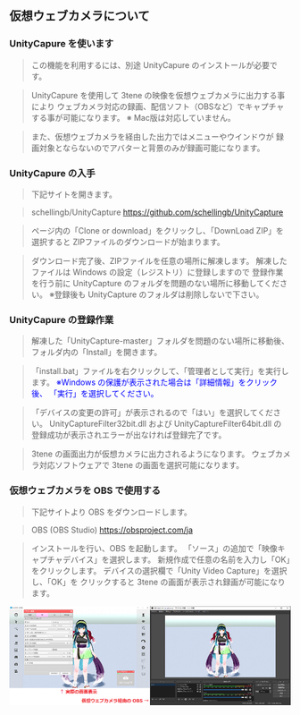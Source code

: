 ## 仮想ウェブカメラについて

### UnityCapure を使います

>この機能を利用するには、別途 UnityCapure のインストールが必要です。

>UnityCapure を使用して 3tene の映像を仮想ウェブカメラに出力する事により
>ウェブカメラ対応の録画、配信ソフト（OBSなど）でキャプチャする事が可能になります。
>※ Mac版は対応していません。

>また、仮想ウェブカメラを経由した出力ではメニューやウインドウが
>録画対象とならないのでアバターと背景のみが録画可能になります。


### UnityCapure の入手

>下記サイトを開きます。

>schellingb/UnityCapture
>https://github.com/schellingb/UnityCapture

>ページ内の「Clone or download」をクリックし、「DownLoad ZIP」を選択すると
>ZIPファイルのダウンロードが始まります。

>ダウンロード完了後、ZIPファイルを任意の場所に解凍します。
>解凍したファイルは Windows の設定（レジストリ）に登録しますので
>登録作業を行う前に UnityCapture のフォルダを問題のない場所に移動してください。
>※登録後も UnityCapture のフォルダは削除しないで下さい。

### UnityCapure の登録作業

>解凍した「UnityCapture-master」フォルダを問題のない場所に移動後、
>フォルダ内の「Install」を開きます。

>「install.bat」ファイルを右クリックして、「管理者として実行」を実行します。
><font color="Blue">※Windows の保護が表示された場合は「詳細情報」をクリック後、
>「実行」を選択してください。</font>

>「デバイスの変更の許可」が表示されるので「はい」を選択してください。
>UnityCaptureFilter32bit.dll および UnityCaptureFilter64bit.dll の
>登録成功が表示されエラーが出なければ登録完了です。

>3tene の画面出力が仮想カメラに出力されるようになります。
>ウェブカメラ対応ソフトウェアで 3tene の画面を選択可能になります。


### 仮想ウェブカメラを OBS で使用する

>下記サイトより OBS をダウンロードします。

>OBS (OBS Studio)
>https://obsproject.com/ja

>インストールを行い、OBS を起動します。
>「ソース」の追加で「映像キャプチャデバイス」を選択します。
>新規作成で任意の名前を入力し「OK」をクリックします。
>デバイスの選択欄で「Unity Video Capture」を選択し、「OK」を
>クリックすると 3tene の画面が表示され録画が可能になります。

![画像](image/VwcForOBS.png "")

